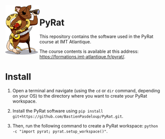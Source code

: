 <img align="left" width="110px" src="pyrat/gui/drawings/pyrat.png" />

# PyRat

This repository contains the software used in the PyRat course at IMT Atlantique.

The course contents is available at this address:<br />https://formations.imt-atlantique.fr/pyrat/.

# Install

1) Open a terminal and navigate (using the `cd` or `dir` command, depending on your OS) to the directory where you want to create your PyRat workspace.

2) Install the PyRat software using `pip install git+https://github.com/BastienPasdeloup/PyRat.git`.

3) Then, run the following command to create a PyRat workspace: `python -c "import pyrat; pyrat.setup_workspace()"`.

